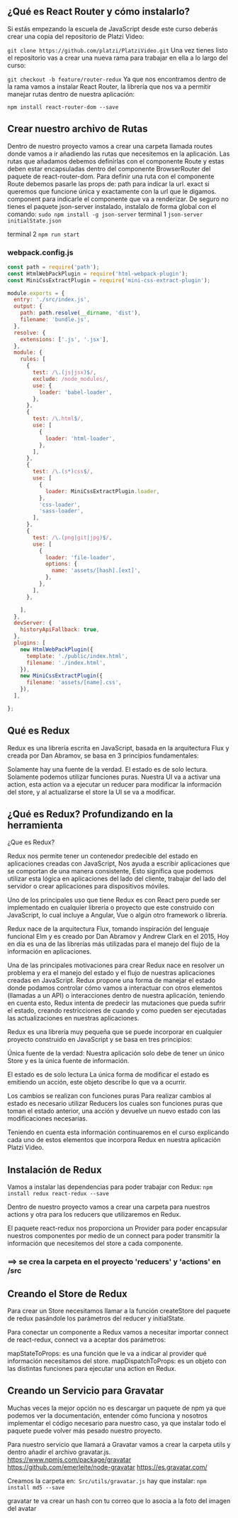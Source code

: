 ## ¿Qué es React Router y cómo instalarlo?
Si estás empezando la escuela de JavaScript desde este curso deberás crear una copia del repositorio de Platzi Video:

`git clone https://github.com/platzi/PlatziVideo.git`
Una vez tienes listo el repositorio vas a crear una nueva rama para trabajar en ella a lo largo del curso:

`git checkout -b feature/router-redux`
Ya que nos encontramos dentro de la rama vamos a instalar React Router, la librería que nos va a permitir manejar rutas dentro de nuestra aplicación:

`npm install react-router-dom --save`

## Crear nuestro archivo de Rutas
Dentro de nuestro proyecto vamos a crear una carpeta llamada routes donde vamos a ir añadiendo las rutas que necesitemos en la aplicación.
Las rutas que añadamos debemos definirlas con el componente Route y estas deben estar encapsuladas dentro del componente BrowserRouter del paquete de react-router-dom. Para definir una ruta con el componente Route debemos pasarle las props de:
path para indicar la url.
exact si queremos que funcione única y exactamente con la url que le digamos.
component para indicarle el componente que va a renderizar.
De seguro no tienes el paquete json-server instalado, instalalo de forma global con el comando:
`sudo npm install -g json-server`
terminal 1
`json-server initialState.json`

terminal 2 `npm run start`
### webpack.config.js
```js
const path = require('path');
const HtmlWebPackPlugin = require('html-webpack-plugin');
const MiniCssExtractPlugin = require('mini-css-extract-plugin');

module.exports = {
  entry: './src/index.js',
  output: {
    path: path.resolve(__dirname, 'dist'),
    filename: 'bundle.js',
  },
  resolve: {
    extensions: ['.js', '.jsx'],
  },
  module: {
    rules: [
      {
        test: /\.(js|jsx)$/,
        exclude: /node_modules/,
        use: {
          loader: 'babel-loader',
        },
      },
      {
        test: /\.html$/,
        use: [
          {
            loader: 'html-loader',
          },
        ],
      },
      {
        test: /\.(s*)css$/,
        use: [
          {
            loader: MiniCssExtractPlugin.loader,
          },
          'css-loader',
          'sass-loader',
        ],
      },
      {
        test: /\.(png|git|jpg)$/,
        use: [
          {
            loader: 'file-loader',
            options: {
              name: 'assets/[hash].[ext]',
            },
          },
        ],
      },

    ],
  },
  devServer: {
    historyApiFallback: true,
  },
  plugins: [
    new HtmlWebPackPlugin({
      template: './public/index.html',
      filename: './index.html',
    }),
    new MiniCssExtractPlugin({
      filename: 'assets/[name].css',
    }),
  ],

};

```

## Qué es Redux
Redux es una librería escrita en JavaScript, basada en la arquitectura Flux y creada por Dan Abramov, se basa en 3 principios fundamentales:

Solamente hay una fuente de la verdad.
El estado es de solo lectura.
Solamente podemos utilizar funciones puras.
Nuestra UI va a activar una action, esta action va a ejecutar un reducer para modificar la información del store, y al actualizarse el store la UI se va a modificar.
## ¿Qué es Redux? Profundizando en la herramienta
¿Que es Redux?

Redux nos permite tener un contenedor predecible del estado en aplicaciones creadas con JavaScript, Nos ayuda a escribir aplicaciones que se comportan de una manera consistente, Esto significa que podemos utilizar esta lógica en aplicaciones del lado del cliente, trabajar del lado del servidor o crear aplicaciones para dispositivos móviles.

Uno de los principales uso que tiene Redux es con React pero puede ser implementado en cualquier librería o proyecto que este construido con JavaScript, lo cual incluye a Angular, Vue o algún otro framework o librería.

Redux nace de la arquitectura Flux, tomando inspiración del lenguaje funcional Elm y es creado por Dan Abramov y Andrew Clark en el 2015, Hoy en día es una de las librerías más utilizadas para el manejo del flujo de la información en aplicaciones.

Una de las principales motivaciones para crear Redux nace en resolver un problema y era el manejo del estado y el flujo de nuestras aplicaciones creadas en JavaScript. Redux propone una forma de manejar el estado donde podamos controlar cómo vamos a interactuar con otros elementos (llamadas a un API) o interacciones dentro de nuestra aplicación, teniendo en cuenta esto, Redux intenta de predecir las mutaciones que pueda sufrir el estado, creando restricciones de cuando y como pueden ser ejecutadas las actualizaciones en nuestras aplicaciones.

Redux es una librería muy pequeña que se puede incorporar en cualquier proyecto construido en JavaScript y se basa en tres principios:

Única fuente de la verdad:
Nuestra aplicación solo debe de tener un único Store y es la única fuente de información.

El estado es de solo lectura
La única forma de modificar el estado es emitiendo un acción, este objeto describe lo que va a ocurrir.

Los cambios se realizan con funciones puras
Para realizar cambios al estado es necesario utilizar Reducers los cuales son funciones puras que toman el estado anterior, una acción y devuelve un nuevo estado con las modificaciones necesarias.

Teniendo en cuenta esta información continuaremos en el curso explicando cada uno de estos elementos que incorpora Redux en nuestra aplicación Platzi Video.

## Instalación de Redux
Vamos a instalar las dependencias para poder trabajar con Redux:
`npm install redux react-redux --save`

Dentro de nuestro proyecto vamos a crear una carpeta para nuestros actions y otra para los reducers que utilizaremos en Redux.

El paquete react-redux nos proporciona un Provider para poder encapsular nuestros componentes por medio de un connect para poder transmitir la información que necesitemos del store a cada componente.
### ==> se crea la carpeta en el proyecto 'reducers' y 'actions' en /src

## Creando el Store de Redux
Para crear un Store necesitamos llamar a la función createStore del paquete de redux pasándole los parámetros del reducer y initialState.

Para conectar un componente a Redux vamos a necesitar importar connect de react-redux, connect va a aceptar dos parámetros:

mapStateToProps: es una función que le va a indicar al provider qué información necesitamos del store.
mapDispatchToProps: es un objeto con las distintas funciones para ejecutar una action en Redux.

## Creando un Servicio para Gravatar
Muchas veces la mejor opción no es descargar un paquete de npm ya que podemos ver la documentación, entender cómo funciona y nosotros implementar el código necesario para nuestro caso, ya que instalar todo el paquete puede volver más pesado nuestro proyecto.

Para nuestro servicio que llamará a Gravatar vamos a crear la carpeta utils y dentro añadir el archivo gravatar.js.
https://www.npmjs.com/package/gravatar
https://github.com/emerleite/node-gravatar
https://es.gravatar.com/

Creamos la carpeta en:` Src/utils/gravatar.js`
hay que instalar:
`npm install md5 --save`

gravatar te va crear un hash con tu correo que lo asocia a la foto del imagen del avatar

